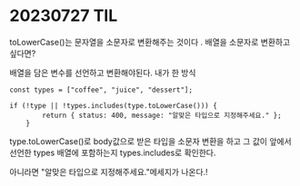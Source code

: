 # 20230727 TIL

toLowerCase()는 문자열을 소문자로 변환해주는 것이다 .
배열을 소문자로 변환하고 싶다면?

배열을 담은 변수를 선언하고 변환해야된다.
내가 한 방식

    const types = ["coffee", "juice", "dessert"];

    if (!type || !types.includes(type.toLowerCase())) {
            return { status: 400, message: "알맞은 타입으로 지정해주세요." };
        }

type.toLowerCase()로 body값으로 받은 타입을 소문자 변환을 하고 그 값이 앞에서 선언한 types 배열에 포함하는지 types.includes로 확인한다.

아니라면 "알맞은 타입으로 지정해주세요."메세지가 나온다.!
